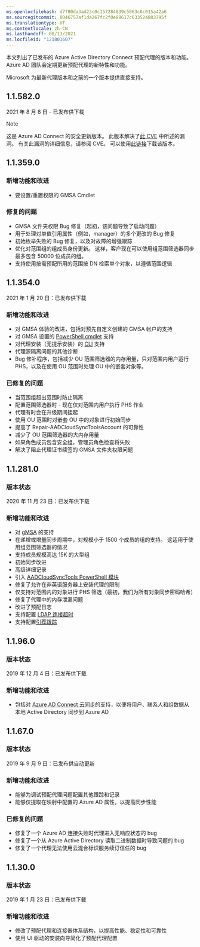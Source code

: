 ```yaml
---
ms.openlocfilehash: d7780da3ad23c0c157284839c5063c6c015a42a6
ms.sourcegitcommit: 0046757af1da267fc2f0e88617c633524883795f
ms.translationtype: HT
ms.contentlocale: zh-CN
ms.lasthandoff: 08/13/2021
ms.locfileid: "121801607"
---
```

本文列出了已发布的 Azure Active Directory Connect 预配代理的版本和功能。 Azure AD 团队会定期更新预配代理的新特性和功能。 

Microsoft 为最新代理版本和之前的一个版本提供直接支持。

## <a name="115820"></a>1.1.582.0

2021 年 8 月 8 日 - 已发布供下载

>[!NOTE] 
>这是 Azure AD Connect 的安全更新版本。 此版本解决了[此 CVE](https://msrc.microsoft.com/update-guide/vulnerability/CVE-2021-36949) 中所述的漏洞。 有关此漏洞的详细信息，请参阅 CVE。
>可以使用[此链接](https://download.msappproxy.net/Subscription/d3c8b69d-6bf7-42be-a529-3fe9c2e70c90/Connector/provisioningAgentInstaller)下载该版本。

## <a name="113590"></a>1.1.359.0

### <a name="new-features-and-improvements"></a>新增功能和改进
- 要设置/重置权限的 GMSA Cmdlet

### <a name="fixed-issues"></a>修复的问题
- GMSA 文件夹权限 Bug 修复（起初，该问题导致了启动问题）
- 用于处理对单值引用属性（例如，manager）的多个更改的 Bug 修复
- 初始枚举失败的 Bug 修复，以及对故障的增强跟踪
- 优化对范围组的组成员身份更新。 这样，客户现在可以使用组范围筛选器同步最多包含 50000 位成员的组。 
- 支持使用按需预配所用的范围按 DN 检索单个对象，以遵循范围逻辑





## <a name="113540"></a>1.1.354.0

2021 年 1 月 20 日：已发布供下载

### <a name="new-features-and-improvements"></a>新增功能和改进
- 对 GMSA 体验的改进，包括对预先自定义创建的 GMSA 帐户的支持
- 对 GMSA 设置的 [PowerShell cmdlet](../articles/active-directory/cloud-sync/how-to-gmsa-cmdlets.md) 支持
- 对代理安装（无提示安装）的 [CLI](../articles/active-directory/cloud-sync/how-to-install-pshell.md) 支持
- 代理源隔离问题的其他诊断
- Bug 修补程序，包括减少 OU 范围筛选器的内存用量，只对范围内用户运行 PHS，以及在使用 OU 范围时处理 OU 中的嵌套对象等。 


### <a name="fixed-issues"></a>已修复的问题
-    当范围组超出范围时防止隔离
-   配置范围筛选器时 - 现在仅对范围内用户执行 PHS 作业
-   代理有时会在升级期间挂起
-   使用 OU 范围时对嵌套 OU 中的对象进行初始同步
-   提高了 Repair-AADCloudSyncToolsAccount 的可靠性
-   减少了 OU 范围筛选器的大内存用量
-   如果角色成员包含安全组，管理员角色检查将失败
-   解决了阻止代理证书续签的 GMSA 文件夹权限问题







## <a name="112810"></a>1.1.281.0

### <a name="release-status"></a>版本状态

2020 年 11 月 23 日：已发布供下载

### <a name="new-features-and-improvements"></a>新增功能和改进

* 对 [gMSA](../articles/active-directory/cloud-sync/how-to-prerequisites.md#group-managed-service-accounts) 的支持
* 在递增或增量同步周期中，对规模小于 1500 个成员的组的支持。 这适用于使用组范围筛选器的情况
* 支持成员规模高达 15K 的大型组
* 初始同步改进
* 高级详细记录
* 引入 [AADCloudSyncTools PowerShell 模块](../articles/active-directory/cloud-sync/reference-powershell.md)
* 修复了允许在非英语服务器上安装代理的限制
* 仅支持对范围内的对象进行 PHS 筛选（最初，我们为所有对象同步密码哈希）
* 修复了代理中的内存泄漏问题
* 改进了预配日志
* 支持配置 [LDAP 连接超时](../articles/active-directory/cloud-sync/how-to-manage-registry-options.md#configure-ldap-connection-timeout) 
* 支持配置[引荐跟踪](../articles/active-directory/cloud-sync/how-to-manage-registry-options.md#configure-referral-chasing) 


## <a name="11960"></a>1.1.96.0

### <a name="release-status"></a>版本状态

2019 年 12 月 4 日：已发布供下载

### <a name="new-features-and-improvements"></a>新增功能和改进

* 包括对 [Azure AD Connect 云同步](../articles/active-directory/cloud-sync/what-is-cloud-sync.md)的支持，以便将用户、联系人和组数据从本地 Active Directory 同步到 Azure AD


## <a name="11670"></a>1.1.67.0

### <a name="release-status"></a>版本状态

2019 年 9 月 9 日：已发布供自动更新

### <a name="new-features-and-improvements"></a>新增功能和改进

* 能够为调试预配代理问题配置其他跟踪和记录
* 能够仅提取在映射中配置的 Azure AD 属性，以提高同步性能

### <a name="fixed-issues"></a>已修复的问题

* 修复了一个 Azure AD 连接失败时代理进入无响应状态的 bug
* 修复了一个从 Azure Active Directory 读取二进制数据时导致问题的 bug
* 修复了一个代理无法使用云混合标识服务续订信任的 bug

## <a name="11300"></a>1.1.30.0

### <a name="release-status"></a>版本状态

2019 年 1 月 23 日：已发布供下载

### <a name="new-features-and-improvements"></a>新增功能和改进

* 修改了预配代理和连接器体系结构，以提高性能、稳定性和可靠性 
* 使用 UI 驱动的安装向导简化了预配代理配置
